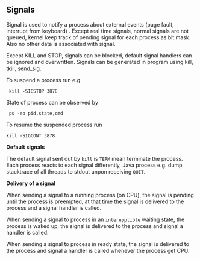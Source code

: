 ## Signals

Signal is used to notify a process about external events (page fault, interrupt from keyboard) . Except real time signals, normal signals are not queued, kernel keep track of pending  signal for each process as bit mask. Also no other data is associated with signal.

Except KILL and STOP, signals can be blocked, default signal handlers can be ignored and overwritten. Signals can be generated in program using kill, tkill, send_sig.

To suspend a process run e.g.

     kill -SIGSTOP 3878

State of process can be observed by

     ps -eo pid,state,cmd
     
To resume the suspended process run

    kill -SIGCONT 3878

**Default signals**

The default signal sent out by `kill` is `TERM` mean terminate the process. Each process reacts to each signal differently, Java process e.g. dump stacktrace of all threads to stdout unpon receiving `QUIT`.  

**Delivery of a signal**

When sending a signal to a running process (on CPU), the signal is pending until the process is preempted, at that time the signal is delivered to the process and a signal handler is called.

When sending a signal to process in an `interupptible` waiting state, the process is waked up, the signal is delivered to the process and signal a handler is called.

When sending a signal to process in ready state, the signal is delivered to the process and signal a handler is called whenever the process get CPU.

